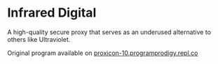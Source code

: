 # Infrared Digital
A high-quality secure proxy that serves as an underused alternative to others like Ultraviolet.

Original program available on [proxicon-10.programprodigy.repl.co](proxicon-10.programprodigy.repl.co)
